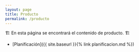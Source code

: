 ```yaml
---
layout: page
title: Producto
permalink: /producto
---
```


🏗️ En esta página se encontrará el contenido de producto. 🏗️

- [Planificación]({{ site.baseurl }}{% link planificacion.md %})
